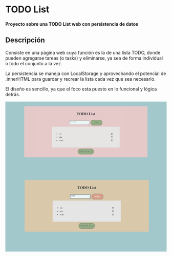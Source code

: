 # TODO List
<h4> Proyecto sobre una TODO List web con persistencia de datos </h4>

## Descripción
<p> Consiste en una página web cuya función es la de una lista TODO, donde pueden agregarse tareas (o tasks) y eliminarse, ya sea de forma individual o todo el conjunto a la vez. </p>
<p> La persistencia se maneja con LocalStorage y aprovechando el potencial de .innerHTML para guardar y recrear la lista cada vez que sea necesario. </p>
<p> El diseño es sencillo, ya que el foco esta puesto en lo funcional y lógica detrás. </p>


<img align="center" src="Screen1.png">
<img align="center" src="Screen2.png">
